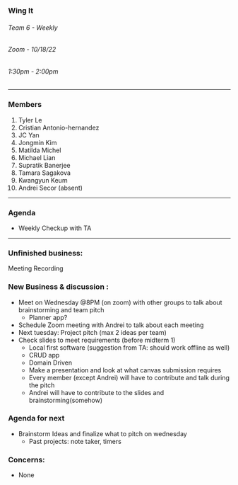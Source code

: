### Wing It

###### Team 6 - Weekly

###### Zoom - 10/18/22

###### 1:30pm - 2:00pm

<hr>

### Members

1. Tyler Le
2. Cristian Antonio-hernandez
3. JC Yan
4. Jongmin Kim
5. Matilda Michel
6. Michael Lian
7. Supratik Banerjee
8. Tamara Sagakova
9. Kwangyun Keum
10. Andrei Secor (absent)

<hr>

### Agenda

- Weekly Checkup with TA

<hr>

### Unfinished business:

Meeting Recording

### New Business & discussion :

- Meet on Wednesday @8PM (on zoom) with other groups to talk about brainstorming and team pitch
  - Planner app?
- Schedule Zoom meeting with Andrei to talk about each meeting
- Next tuesday: Project pitch (max 2 ideas per team)
- Check slides to meet requirements (before midterm 1)
  - Local first software (suggestion from TA: should work offline as well)
  - CRUD app
  - Domain Driven
  - Make a presentation and look at what canvas submission requires
  - Every member (except Andrei) will have to contribute and talk during the pitch
  - Andrei will have to contribute to the slides and brainstorming(somehow)

### Agenda for next

- Brainstorm Ideas and finalize what to pitch on wednesday
  - Past projects: note taker, timers

### Concerns:

- None
